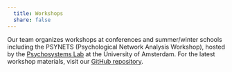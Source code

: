 ```yaml
---
  title: Workshops
  share: false
---
```


Our team organizes workshops at conferences and summer/winter schools including the PSYNETS (Psychological Network Analysis Workshop), hosted by the [Psychosystems Lab](http://psychosystems.org/) at the University of Amsterdam. For the latest workshop materials, visit our [GitHub repository](https://github.com/Bayesian-Graphical-Modelling-Lab/BGM_Workshops).